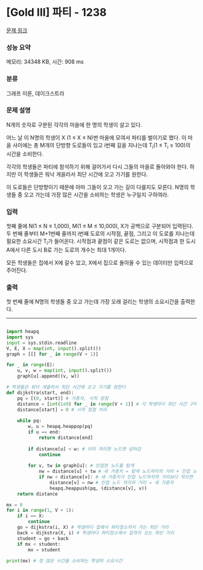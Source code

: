 # [Gold III] 파티 - 1238 

[문제 링크](https://www.acmicpc.net/problem/1238) 

### 성능 요약

메모리: 34348 KB, 시간: 908 ms

### 분류

그래프 이론, 데이크스트라

### 문제 설명

<p>N개의 숫자로 구분된 각각의 마을에 한 명의 학생이 살고 있다.</p>

<p>어느 날 이 N명의 학생이 X (1 ≤ X ≤ N)번 마을에 모여서 파티를 벌이기로 했다. 이 마을 사이에는 총 M개의 단방향 도로들이 있고 i번째 길을 지나는데 T<sub>i</sub>(1 ≤ T<sub>i</sub> ≤ 100)의 시간을 소비한다.</p>

<p>각각의 학생들은 파티에 참석하기 위해 걸어가서 다시 그들의 마을로 돌아와야 한다. 하지만 이 학생들은 워낙 게을러서 최단 시간에 오고 가기를 원한다.</p>

<p>이 도로들은 단방향이기 때문에 아마 그들이 오고 가는 길이 다를지도 모른다. N명의 학생들 중 오고 가는데 가장 많은 시간을 소비하는 학생은 누구일지 구하여라.</p>

### 입력 

 <p>첫째 줄에 N(1 ≤ N ≤ 1,000), M(1 ≤ M ≤ 10,000), X가 공백으로 구분되어 입력된다. 두 번째 줄부터 M+1번째 줄까지 i번째 도로의 시작점, 끝점, 그리고 이 도로를 지나는데 필요한 소요시간 T<sub>i</sub>가 들어온다. 시작점과 끝점이 같은 도로는 없으며, 시작점과 한 도시 A에서 다른 도시 B로 가는 도로의 개수는 최대 1개이다.</p>

<p>모든 학생들은 집에서 X에 갈수 있고, X에서 집으로 돌아올 수 있는 데이터만 입력으로 주어진다.</p>

### 출력 

 <p>첫 번째 줄에 N명의 학생들 중 오고 가는데 가장 오래 걸리는 학생의 소요시간을 출력한다.</p>

---
```python

import heapq
import sys
input = sys.stdin.readline
V, E, X = map(int, input().split())
graph = [[] for _ in range(V + 1)]

for _ in range(E):
    u, v, w = map(int, input().split())
    graph[u].append((v, w))

# 학생들은 워낙 게을러서 최단 시간에 오고 가기를 원한다 
def dijkstra(start, end):
    pq = [(0, start)] # 가중치, 시작 정점 
    distance = [int(1e9) for _ in range(V + 1)] # 각 학생마다 최단 시간 구하기 위해 거리 초기화
    distance[start] = 0 # 시작 정점 처리
    
    while pq:
        w, u = heapq.heappop(pq)
        if u == end:
            return distance[end]
        
        if distance[u] < w: # 이미 처리한 노드면 넘어감
            continue
        
        for v, tw in graph[u]: # 인접한 노드들 탐색
            nw = distance[u] + tw # 새 가중치 = 탐색 노드까지의 거리 + 인접 노드의 가중치
            if nw < distance[v]: # 새 가중치가 인접 노드까지의 거리보다 작으면
                distance[v] = nw # 인접 노드 까지의 거리 = 새 가중치
                heapq.heappush(pq, (distance[v], v)) 
    return distance

mx = 0
for i in range(1, V + 1):
    if i == X:
        continue
    go = dijkstra(i, X) # 학생마다 집에서 파티장소까지 가는 최단 거리
    back = dijkstra(X, i) # 학생마다 파티장소에서 집까지 오는 최단 거리
    student = go + back
    if mx < student:
        mx = student
        
print(mx) # 장 많은 시간을 소비하는 학생의 소요시간
```

